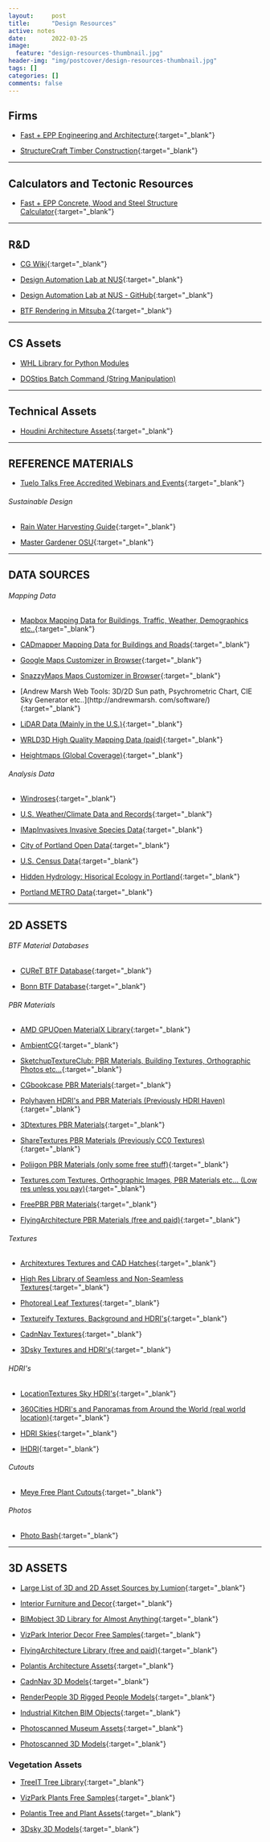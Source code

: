 ```yaml
---
layout:     post
title:      "Design Resources"
active: notes
date:       2022-03-25
image:
  feature: "design-resources-thumbnail.jpg"
header-img: "img/postcover/design-resources-thumbnail.jpg"
tags: []
categories: []
comments: false
---
```


## Firms

- [Fast + EPP Engineering and Architecture](https://www.fastepp.com/){:target="_blank"} 

- [StructureCraft Timber Construction](https://structurecraft.com/r){:target="_blank"} 


---

## Calculators and Tectonic Resources

 - [Fast + EPP Concrete, Wood and Steel Structure Calculator](https://www.fastepp.com/concept-lab/calculator){:target="_blank"} 

---

## R&D 
- [CG Wiki](https://www.tokeru.com/cgwiki/index.php?title=Main_Page#){:target="_blank"} 

- [Design Automation Lab at NUS](http://design-automation.net/){:target="_blank"}

- [Design Automation Lab at NUS - GitHub](https://github.com/design-automation){:target="_blank"}

- [BTF Rendering in Mitsuba 2](https://github.com/elerac/btf-rendering/blob/master/README.md){:target="_blank"}

---

## CS Assets

 - [WHL Library for Python Modules](https://www.lfd.uci.edu/~gohlke/pythonlibs/)

 - [DOStips Batch Command (String Manipulation)](https://www.dostips.com/DtTipsStringManipulation.php#Snippets.Replace)

---

## Technical Assets

- [Houdini Architecture Assets](https://github.com/design-automation/houdarcs){:target="_blank"}

---
## REFERENCE MATERIALS

- [Tuelo Talks Free Accredited Webinars and Events](https://teulo.co/events/){:target="_blank"}

###### Sustainable Design

- [Rain Water Harvesting Guide](https://www.eugene-or.gov/DocumentCenter/View/9780/Rainwater-Harvesting-Workshop-presentation?bidId=){:target="_blank"}

- [Master Gardener OSU](https://extension.oregonstate.edu/mg/metro){:target="_blank"}



---

## DATA SOURCES

###### Mapping Data
- [Mapbox Mapping Data for Buildings, Traffic, Weather, Demographics etc..](https://www.mapbox.com/){:target="_blank"}

- [CADmapper Mapping Data for Buildings and Roads](https://cadmapper.com/pro/home){:target="_blank"}

- [Google Maps Customizer in Browser](http://www.chengfolio.com/google_map_customizer){:target="_blank"}

- [SnazzyMaps Maps Customizer in Browser](https://snazzymaps.com/){:target="_blank"}

- [Andrew Marsh Web Tools: 3D/2D Sun path, Psychrometric Chart, CIE Sky Generator etc..](http://andrewmarsh.
com/software/){:target="_blank"}

- [LiDAR Data (Mainly in the U.S.)](https://portal.opentopography.org/datasets){:target="_blank"}

- [WRLD3D High Quality Mapping Data (paid)](https://www.wrld3d.com/3d-maps/mapping-data#OUR-MAP-DATA-SOURCES){:target="_blank"}

- [Heightmaps (Global Coverage)](https://tangrams.github.io/heightmapper/#4.70833/14.514/-3.134){:target="_blank"}


###### Analysis Data

- [Windroses](https://mesonet.agron.iastate.edu/sites/locate.php){:target="_blank"}

- [U.S. Weather/Climate Data and Records](https://www.weather.gov/wrh/climate?wfo=pqr){:target="_blank"}

- [IMapInvasives Invasive Species Data](https://imapinvasives.natureserve.org/imap/services/page/map.html){:target="_blank"}

 - [City of Portland Open Data](https://gis-pdx.opendata.arcgis.com/){:target="_blank"}

- [U.S. Census Data](https://data.census.gov/){:target="_blank"}

- [Hidden Hydrology: Hisorical Ecology in Portland](https://www.hiddenhydrology.org/projects/portland/ecological-inspirations/){:target="_blank"}

- [Portland METRO Data](https://rlisdiscovery.oregonmetro.gov/search?q=UGB){:target="_blank"}
---

## 2D ASSETS

###### BTF Material Databases

- [CUReT BTF Database](https://www.cs.columbia.edu/CAVE/software/curet/){:target="_blank"}

- [Bonn BTF Database](https://cg.cs.uni-bonn.de/en/projects/btfdbb/download/){:target="_blank"}

###### PBR Materials

- [AMD GPUOpen MaterialX Library](https://matlib.gpuopen.com/main/materials/all){:target="_blank"}

- [AmbientCG](https://ambientcg.com/list?category=&date=&createdUsing=&basedOn=&q=road&method=&type=&sort=Popular){:target="_blank"}

- [SketchupTextureClub: PBR Materials, Building Textures, Orthographic Photos etc...](https://www.sketchuptextureclub.com/textures/architecture/buildings/skycrapers){:target="_blank"}
- [CGbookcase PBR Materials](https://www.cgbookcase.com/textures){:target="_blank"}

- [Polyhaven HDRI's and PBR Materials (Previously HDRI Haven)](https://polyhaven.com/){:target="_blank"}

- [3Dtextures PBR Materials](https://3dtextures.me/){:target="_blank"}

- [ShareTextures PBR Materials (Previously CC0 Textures)](https://www.sharetextures.com/){:target="_blank"}

- [Poliigon PBR Materials (only some free stuff)](https://www.poliigon.com/){:target="_blank"}

- [Textures.com Textures, Orthographic Images, PBR Materials etc... (Low res unless you pay)](https://www.textures.com/){:target="_blank"}
- [FreePBR PBR Materials](https://freepbr.com/){:target="_blank"}

- [FlyingArchitecture PBR Materials (free and paid)](https://flyingarchitecture.com/store){:target="_blank"}

###### Textures 

- [Architextures Textures and CAD Hatches](https://www.architextures.org/textures/379){:target="_blank"}

- [High Res Library of Seamless and Non-Seamless Textures](https://sites.google.com/site/freeseamlesstextures/home/grass-plants){:target="_blank"}
- [Photoreal Leaf Textures](https://wojciechpiwowarczyk.gumroad.com/?sort=page_layout){:target="_blank"}

- [Textureify Textures, Background and HDRI's](http://texturify.com/){:target="_blank"}

- [CadnNav Textures](https://www.cadnav.com/){:target="_blank"}

- [3Dsky Textures and HDRI's](https://3dsky.org/3dmodels?cat=teksturi&types=free&page=1]){:target="_blank"}

###### HDRI's

- [LocationTextures Sky HDRI's](https://locationtextures.com/panoramas/360-hdri-panoramas/){:target="_blank"}

- [360Cities HDRI's and Panoramas from Around the World (real world location)](https://www.360cities.net/){:target="_blank"}

- [HDRI Skies](https://hdri-skies.com/){:target="_blank"}

- [IHDRI](https://www.ihdri.com/){:target="_blank"}

###### Cutouts

- [Meye Free Plant Cutouts](https://meye.dk/){:target="_blank"}

###### Photos

- [Photo Bash](https://www.photobash.co/){:target="_blank"}

---

## 3D ASSETS

- [Large List of 3D and 2D Asset Sources by Lumion](https://community.lumion.com/index.php?resources/the-official-lumion-list-of-3d-model-collections.3/){:target="_blank"}

- [Interior Furniture and Decor](https://www.designconnected.com/Freebies/){:target="_blank"}

- [BIMobject 3D Library for Almost Anything](https://www.bimobject.com/en/product?freetext=reception%20desk){:target="_blank"}
- [VizPark Interior Decor Free Samples](https://www.vizpark.com/free-stuff/){:target="_blank"}

- [FlyingArchitecture Library (free and paid)](https://flyingarchitecture.com/store){:target="_blank"}

- [Polantis Architecture Assets](https://www.polantis.com/plants){:target="_blank"}

- [CadnNav 3D Models](https://www.cadnav.com/){:target="_blank"}

- [RenderPeople 3D Rigged People Models](https://renderpeople.com/free-3d-people/){:target="_blank"}

- [Industrial Kitchen BIM Objects](https://moffatusa.kclcad.com/app/I11141122#models){:target="_blank"}

- [Photoscanned Museum Assets](https://sketchfab.com/search?features=downloadable&q=malopolska+&sort_by=-relevance&type=models){:target="_blank"}

- [Photoscanned 3D Models](https://www.myminifactory.com/category/scan-the-world){:target="_blank"}

### Vegetation Assets

- [TreeIT Tree Library](http://www.evolved-software.com/treeit/treelibrary){:target="_blank"}

- [VizPark Plants Free Samples](https://www.vizpark.com/free-stuff/){:target="_blank"}

- [Polantis Tree and Plant Assets](https://www.polantis.com/plants){:target="_blank"}

- [3Dsky 3D Models](https://3dsky.org/){:target="_blank"}





